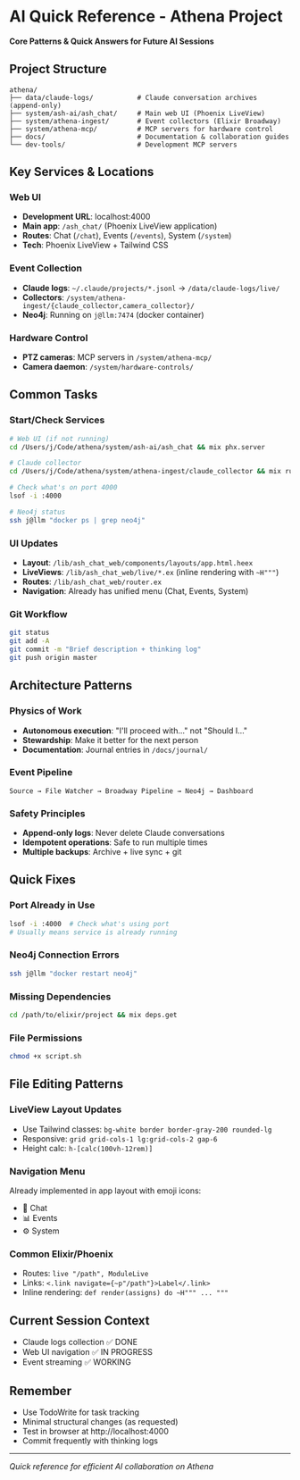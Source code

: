 # AI Quick Reference - Athena Project

**Core Patterns & Quick Answers for Future AI Sessions**

## Project Structure
```
athena/
├── data/claude-logs/           # Claude conversation archives (append-only)
├── system/ash-ai/ash_chat/     # Main web UI (Phoenix LiveView)
├── system/athena-ingest/       # Event collectors (Elixir Broadway)
├── system/athena-mcp/          # MCP servers for hardware control
├── docs/                       # Documentation & collaboration guides
└── dev-tools/                  # Development MCP servers
```

## Key Services & Locations

### Web UI
- **Development URL**: localhost:4000
- **Main app**: `/ash_chat/` (Phoenix LiveView application)
- **Routes**: Chat (`/chat`), Events (`/events`), System (`/system`)
- **Tech**: Phoenix LiveView + Tailwind CSS

### Event Collection
- **Claude logs**: `~/.claude/projects/*.jsonl` → `/data/claude-logs/live/`
- **Collectors**: `/system/athena-ingest/{claude_collector,camera_collector}/`
- **Neo4j**: Running on `j@llm:7474` (docker container)

### Hardware Control
- **PTZ cameras**: MCP servers in `/system/athena-mcp/`
- **Camera daemon**: `/system/hardware-controls/`

## Common Tasks

### Start/Check Services
```bash
# Web UI (if not running)
cd /Users/j/Code/athena/system/ash-ai/ash_chat && mix phx.server

# Claude collector
cd /Users/j/Code/athena/system/athena-ingest/claude_collector && mix run --no-halt

# Check what's on port 4000
lsof -i :4000

# Neo4j status
ssh j@llm "docker ps | grep neo4j"
```

### UI Updates
- **Layout**: `/lib/ash_chat_web/components/layouts/app.html.heex`
- **LiveViews**: `/lib/ash_chat_web/live/*.ex` (inline rendering with `~H"""`)
- **Routes**: `/lib/ash_chat_web/router.ex`
- **Navigation**: Already has unified menu (Chat, Events, System)

### Git Workflow
```bash
git status
git add -A
git commit -m "Brief description + thinking log"
git push origin master
```

## Architecture Patterns

### Physics of Work
- **Autonomous execution**: "I'll proceed with..." not "Should I..."
- **Stewardship**: Make it better for the next person
- **Documentation**: Journal entries in `/docs/journal/`

### Event Pipeline
```
Source → File Watcher → Broadway Pipeline → Neo4j → Dashboard
```

### Safety Principles
- **Append-only logs**: Never delete Claude conversations
- **Idempotent operations**: Safe to run multiple times
- **Multiple backups**: Archive + live sync + git

## Quick Fixes

### Port Already in Use
```bash
lsof -i :4000  # Check what's using port
# Usually means service is already running
```

### Neo4j Connection Errors
```bash
ssh j@llm "docker restart neo4j"
```

### Missing Dependencies
```bash
cd /path/to/elixir/project && mix deps.get
```

### File Permissions
```bash
chmod +x script.sh
```

## File Editing Patterns

### LiveView Layout Updates
- Use Tailwind classes: `bg-white border border-gray-200 rounded-lg`
- Responsive: `grid grid-cols-1 lg:grid-cols-2 gap-6`
- Height calc: `h-[calc(100vh-12rem)]`

### Navigation Menu
Already implemented in app layout with emoji icons:
- 💬 Chat
- 📊 Events  
- ⚙️ System

### Common Elixir/Phoenix
- Routes: `live "/path", ModuleLive`
- Links: `<.link navigate={~p"/path"}>Label</.link>`
- Inline rendering: `def render(assigns) do ~H""" ... """`

## Current Session Context
- Claude logs collection ✅ DONE
- Web UI navigation ✅ IN PROGRESS  
- Event streaming ✅ WORKING

## Remember
- Use TodoWrite for task tracking
- Minimal structural changes (as requested)
- Test in browser at http://localhost:4000
- Commit frequently with thinking logs

---
*Quick reference for efficient AI collaboration on Athena*